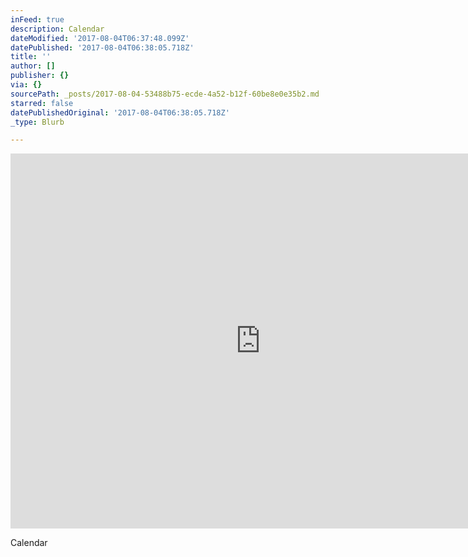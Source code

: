 ```yaml
---
inFeed: true
description: Calendar
dateModified: '2017-08-04T06:37:48.099Z'
datePublished: '2017-08-04T06:38:05.718Z'
title: ''
author: []
publisher: {}
via: {}
sourcePath: _posts/2017-08-04-53488b75-ecde-4a52-b12f-60be8e0e35b2.md
starred: false
datePublishedOriginal: '2017-08-04T06:38:05.718Z'
_type: Blurb

---
```

<iframe src="https://calendar.google.com/calendar/embed?src=vfp4h1mm3mvr84ki43ec5dqaj4%40group.calendar.google.com&ctz=America/Los_Angeles" style="border: 0" width="800" height="600" frameborder="0" scrolling="no"></iframe>

Calendar